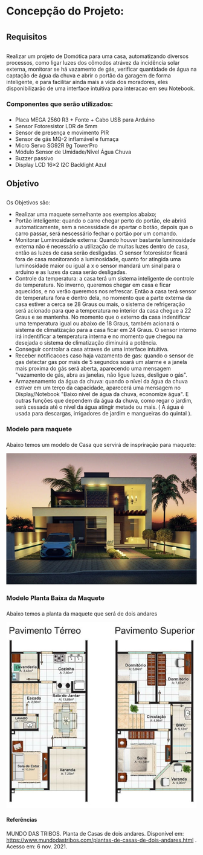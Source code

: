 # Concepção do Projeto: <h1>
  
## Requisitos <h2>
  Realizar um projeto de Domótica para uma casa, automatizando diversos processos, como ligar luzes dos cômodos atrávez da incidência solar externa, monitorar se há vazamento de gás, verificar quantidade de água na captação de água da chuva e abrir o portão da garagem de forma inteligente, e para facilitar ainda mais a vida dos moradores, eles disponibilizarão de uma interface intuitiva para interacao em seu Notebook. 
  
### Componentes que serão utilizados: <h3>
 
 - Placa MEGA 2560 R3 + Fonte + Cabo USB para Arduino
 - Sensor Fotoresistor LDR de 5mm 
 - Sensor de presença e movimento PIR
 - Sensor de gás MQ-2 inflamável e fumaça
 - Micro Servo SG92R 9g TowerPro
 - Módulo Sensor de Umidade/Nível Água Chuva
 - Buzzer passivo
 - Display LCD 16×2 I2C Backlight Azul
  
## Objetivo <h2>
  Os Objetivos são: 
  - Realizar uma maquete semelhante aos exemplos abaixo;
  - Portão inteligente: quando o carro chegar perto do portão, ele abrirá automaticamente, sem a necessidade de apertar o botão, depois que o carro passar, será nescessário fechar o portão por um comando.
  - Monitorar Luminosidade externa: Quando houver bastante luminosidade externa não é necessário a utilização de muitas luzes dentro de casa, então as luzes de casa serão desligadas. O sensor fotoresistor ficará fora de casa monitorando a luminosidade, quanto for atingida uma luminosidade maior ou igual a x o sensor mandará um sinal para o arduino e as luzes da casa serão desligadas.
  - Controle da temperatura: a casa terá um sistema inteligente de controle de temperatura. No inverno, queremos chegar em casa e ficar aquecidos, e no verão queremos nos refrescar. Então a casa terá sensor de temperatura fora e dentro dela, no momento que a parte externa da casa estiver a cerca se 28 Graus ou mais, o sistema de refrigeração será acionado para que a temperatura no interior da casa chegue a 22 Graus e se mantenha. No momento que o externo da casa indentificar uma temperatura igual ou abaixo de 18 Graus, também acionará o sistema de climatização para a casa ficar em 24 Graus. O sensor interno irá indentificar a temperatura interna e no momento que chegou na desejada o sistema de climatização diminuirá a potência.
  - Conseguir controlar a casa atraves de uma interface intuitiva.
  - Receber notificacoes caso haja vazamento de gas: quando o sensor de gas detectar gas por mais de 5 segundos soará um alarme e a janela mais proxima do gás será aberta, aparecendo uma mensagem "vazamento de gás, abra as janelas, não ligue luzes, desligue o gás".
  - Armazenamento da água da chuva: quando o nível da água da chuva estiver em um terço da capacidade, aparecerá uma mensagem no Display/Notebook "Baixo nível de água da chuva, economize água". E outras funções que dependem da água da chuva, como regar o jardim, será cessada até o nível da água atingir metade ou mais. ( A água é usada para descargas, irrigadores de jardim e mangueiras do quintal ).

### Modelo para maquete <h3>
  Abaixo temos um modelo de Casa que servirá de inspriração para maquete:
  
![Modelo Casa](https://github.com/ElisaAnes/Projeto-Domotica/blob/main/Plantas-de-Casas-de-Dois-Andares%20(1).jpg)
  <br />
  
### Modelo Planta Baixa da Maquete <h3>
  Abaixo temos a planta da maquete que será de dois andares
  
![Planta Baixa](https://github.com/ElisaAnes/Projeto-Domotica/blob/main/Plantas-de-Casas-de-Dois-Andares.jpg)
  
  #### Referências <h4>
  MUNDO DAS TRIBOS. Planta de Casas de dois andares. Disponível em: https://www.mundodastribos.com/plantas-de-casas-de-dois-andares.html . Acesso em: 6 nov. 2021.
